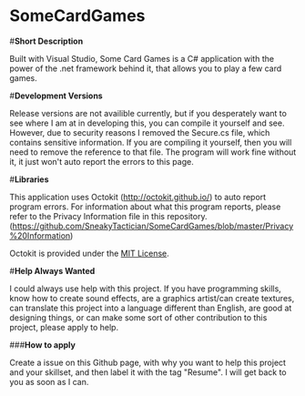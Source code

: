 # SomeCardGames

#**Short Description**

Built with Visual Studio, Some Card Games is a C# application with the power of the .net framework behind it, that allows you to play a few card games.

#**Development Versions**

Release versions are not availible currently, but if you desperately want to see where I am at in developing this, you can compile it yourself and see. However, due to security reasons I removed the Secure.cs file, which contains sensitive information. If you are compiling it yourself, then you will need to remove the reference to that file. The program will work fine without it, it just won't auto report the errors to this page.

#**Libraries**

This application uses Octokit (http://octokit.github.io/) to auto report program errors.
For information about what this program reports, please refer to the Privacy Information file in this repository. (https://github.com/SneakyTactician/SomeCardGames/blob/master/Privacy%20Information)


Octokit is provided under the [MIT License](https://en.wikipedia.org/wiki/MIT_License).

#**Help Always Wanted**

I could always use help with this project. If you have programming skills, know how to create sound effects, are a graphics artist/can create textures, can translate this project into a language different than English, are good at designing things, or can make some sort of other contribution to this project, please apply to help. 

###**How to apply**

Create a issue on this Github page, with why you want to help this project and your skillset, and then label it with the tag "Resume". I will get back to you as soon as I can.
